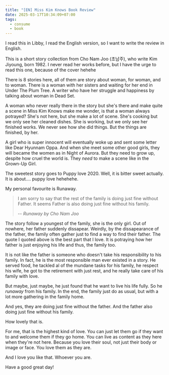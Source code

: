 ```yaml
---
title: "[EN] Miss Kim Knows Book Review"
date: 2025-03-17T10:34:09+07:00
tags:
  - consume
  - book
---
```

I read this in Libby, I read the English version, so I want to write the review in English.

This is a short story collection from Cho Nam Joo (초남주), who write Kim Jiyoung, born 1982. I never read her works before, but I have the urge to read this one, because of the cover hehehe

There is 8 stories here, all of them are story about woman, for woman, and to woman. There is a woman with her sisters and waiting for her end in Under The Plum Tree. A writer who have her struggle and happiness by talking about woman in Dead Set. 

A woman who never really there in the story but she's there and make quite a scene in Miss Kim Knows make me wonder, is that a woman always potrayed? She's not here, but she make a lot of scene. She's cooking but  we only see her cleaned dishes. She is working, but we only see her finished works. We never see how she did things. But the things are finished, by her.

A girl who is super innocent will eventually woke up and sent some letter like Dear Hyunnam Oppa. And when she meet some other good girls, they will became the women as in Night of Aurora. But they need to grow up, despite how cruel the world is. They *need* to make a scene like in the Grown-Up Girl. 

The sweetest story goes to Puppy love 2020. Well, it is bitter sweet actually. It is about.... puppy love hehehehe.

My personal favourite is Runaway. 

>I am sorry to say that the rest of  the family is doing just fine without Father. It seems Father is also doing just fine without his family.
>
>-- *Runaway by Cho Nam Joo*

The story follow a youngest of the family, she is the only girl. Out of nowhere, her father suddenly dissapear. Weirdly, by the dissapearance of the father, the family often gather just to find a way to find their father. The quote I quoted above is the best part that I love. It is potraying how her father is just enjoying his life and thus, the family too. 

It is not like the father is someone who doesn't take his responsibility to his family. In fact, he is the most responsible man ever existed in a story. He served food, he tackled al of the mundane tasks for his family, he respect his wife, he got to the retirement with just rest, and he really take care of his family with love. 

But maybe, just maybe, he just found that he want to live his life fully. So he *runaway* from his family. In the end, the family just do as usual, but with a lot more gathering in the family home. 

And yes, they are doing just fine without the father. And the father also doing just fine without his family.

How lovely that is. 

For me, that is the highest kind of love. You can just let them go if they want to and welcome them if they go home. You can live as content as they here when they're not here. Because you love their soul, not just their body or image or face. You love them as they are. 

And I love you like that. Whoever you are. 

Have a good great day!